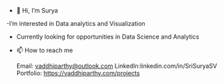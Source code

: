 - 👋 Hi, I’m Surya

-I’m interested in Data analytics and Visualization

- Currently looking for opportunities in Data Science and Analytics

- 📫 How to reach me

  Email: vaddhiparthy@outlook.com
  LinkedIn:linkedin.com/in/SriSuryaSV
  Portfolio: https://vaddhiparthy.com/projects

<!---
SriSuryaSV/SriSuryaSV is a ✨ special ✨ repository because its `README.md` (this file) appears on your GitHub profile.
You can click the Preview link to take a look at your changes.
--->
